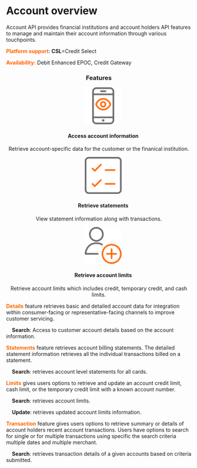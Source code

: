 # Account overview

Account API provides financial institutions and account holders API features to manage and maintain their account information through various touchpoints.

**<span style="color:#ff6600;">Platform support</span>**: **CSL**=Credit Select 

**<span style="color:#ff6600;">Availability:</span>** Debit Enhanced EPOC, Credit Gateway

 <h3 style="text-align: center">Features</h3>

<style>
.col-md-4 ul li {
    list-style: none;
}
</style>

<div class="row" style="text-align:center;" markdown=1>
<div class="col-md-4" markdown=1>

*   ![](assets/images/access-account-information.png)
    
    #### Access account information
    
   Retrieve account-specific data for the customer or the finanical institution.

</div>
<div class="col-md-4" markdown=1>

*   ![](assets/images/retrieve-statements.png)

    #### Retrieve statements
    
   View statement information along with transactions.

</div>
<div class="col-md-4" markdown=1>

*   ![](assets/images/retrieve-account-limits.png)
    
    #### Retrieve account limits
    
   Retrieve account limits which includes credit, temporary credit, and cash limits.
    
</div>
</div>


**<span style="color:#ff6600;">Details</span>** feature retrieves basic and detailed account data for integration within consumer-facing or representative-facing channels to improve customer servicing.

&nbsp;&nbsp;&nbsp;&nbsp;**Search**: Access to customer account details based on the account information.
 

**<span style="color:#ff6600;">Statements</span>** feature retrieves account billing statements. The detailed statement information retrieves all the individual transactions billed on a statement. 

&nbsp;&nbsp;&nbsp;&nbsp;**Search**:  retrieves account level statements for all cards.
              

**<span style="color:#ff6600;">Limits</span>** gives users options to retrieve and update an account  credit limit, cash limit, or the temporary credit limit with a known account number.

&nbsp;&nbsp;&nbsp;&nbsp;**Search**: retrieves account limits.

&nbsp;&nbsp;&nbsp;&nbsp;**Update**: retrieves updated account limits information.
 

**<span style="color:#ff6600;">Transaction</span>**  feature gives users options to retrieve summary or details of account holders recent account transactions. Users have options to search for single or for multiple transactions using specific the search criteria multiple dates and multiple merchant.

&nbsp;&nbsp;&nbsp;&nbsp;**Search**: retrieves transaction details of a given accounts based on criteria submitted. 

